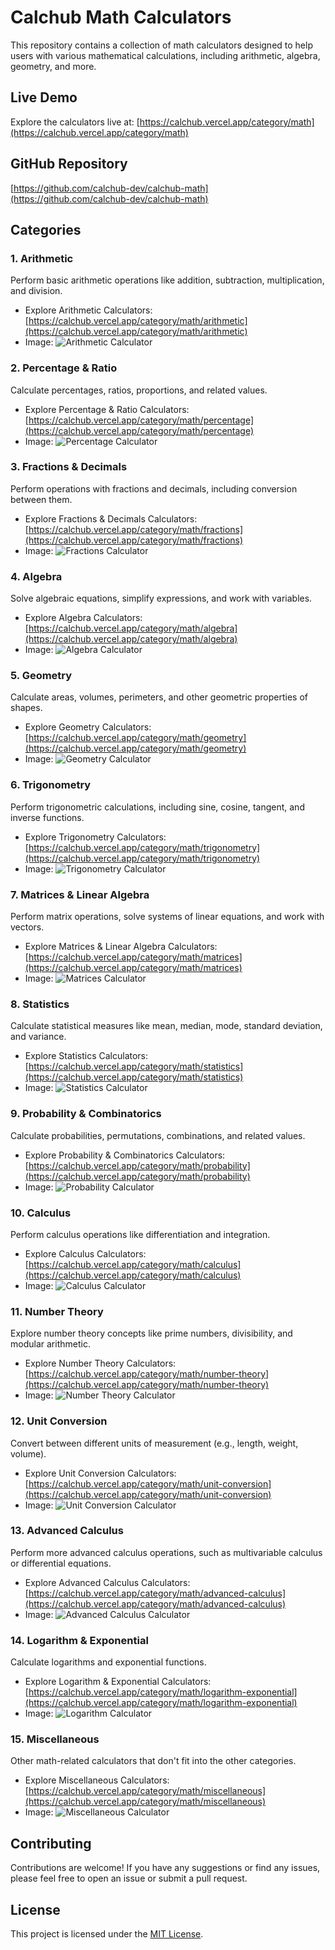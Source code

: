 # Calchub Math Calculators

This repository contains a collection of math calculators designed to help users with various mathematical calculations, including arithmetic, algebra, geometry, and more.

## Live Demo

Explore the calculators live at: [https://calchub.vercel.app/category/math](https://calchub.vercel.app/category/math)

## GitHub Repository

[https://github.com/calchub-dev/calchub-math](https://github.com/calchub-dev/calchub-math)

## Categories

### 1. Arithmetic

Perform basic arithmetic operations like addition, subtraction, multiplication, and division.

* Explore Arithmetic Calculators: [https://calchub.vercel.app/category/math/arithmetic](https://calchub.vercel.app/category/math/arithmetic)
* Image: ![Arithmetic Calculator](https://github.com/calchub-dev/calchub-math/raw/main/images/arithmetic.png)

### 2. Percentage & Ratio

Calculate percentages, ratios, proportions, and related values.

* Explore Percentage & Ratio Calculators: [https://calchub.vercel.app/category/math/percentage](https://calchub.vercel.app/category/math/percentage)
* Image: ![Percentage Calculator](https://github.com/calchub-dev/calchub-math/raw/main/images/percentage.png)

### 3. Fractions & Decimals

Perform operations with fractions and decimals, including conversion between them.

* Explore Fractions & Decimals Calculators: [https://calchub.vercel.app/category/math/fractions](https://calchub.vercel.app/category/math/fractions)
* Image: ![Fractions Calculator](https://github.com/calchub-dev/calchub-math/raw/main/images/fractions.png)

### 4. Algebra

Solve algebraic equations, simplify expressions, and work with variables.

* Explore Algebra Calculators: [https://calchub.vercel.app/category/math/algebra](https://calchub.vercel.app/category/math/algebra)
* Image: ![Algebra Calculator](https://github.com/calchub-dev/calchub-math/raw/main/images/algebra.png)

### 5. Geometry

Calculate areas, volumes, perimeters, and other geometric properties of shapes.

* Explore Geometry Calculators: [https://calchub.vercel.app/category/math/geometry](https://calchub.vercel.app/category/math/geometry)
* Image: ![Geometry Calculator](https://github.com/calchub-dev/calchub-math/raw/main/images/geometry.png)

### 6. Trigonometry

Perform trigonometric calculations, including sine, cosine, tangent, and inverse functions.

* Explore Trigonometry Calculators: [https://calchub.vercel.app/category/math/trigonometry](https://calchub.vercel.app/category/math/trigonometry)
* Image: ![Trigonometry Calculator](https://github.com/calchub-dev/calchub-math/raw/main/images/trigonometry.png)

### 7. Matrices & Linear Algebra

Perform matrix operations, solve systems of linear equations, and work with vectors.

* Explore Matrices & Linear Algebra Calculators: [https://calchub.vercel.app/category/math/matrices](https://calchub.vercel.app/category/math/matrices)
* Image: ![Matrices Calculator](https://github.com/calchub-dev/calchub-math/raw/main/images/matrices.png)

### 8. Statistics

Calculate statistical measures like mean, median, mode, standard deviation, and variance.

* Explore Statistics Calculators: [https://calchub.vercel.app/category/math/statistics](https://calchub.vercel.app/category/math/statistics)
* Image: ![Statistics Calculator](https://github.com/calchub-dev/calchub-math/raw/main/images/statistics.png)

### 9. Probability & Combinatorics

Calculate probabilities, permutations, combinations, and related values.

* Explore Probability & Combinatorics Calculators: [https://calchub.vercel.app/category/math/probability](https://calchub.vercel.app/category/math/probability)
* Image: ![Probability Calculator](https://github.com/calchub-dev/calchub-math/raw/main/images/probability.png)

### 10. Calculus

Perform calculus operations like differentiation and integration.

* Explore Calculus Calculators: [https://calchub.vercel.app/category/math/calculus](https://calchub.vercel.app/category/math/calculus)
* Image: ![Calculus Calculator](https://github.com/calchub-dev/calchub-math/raw/main/images/calculus.png)

### 11. Number Theory

Explore number theory concepts like prime numbers, divisibility, and modular arithmetic.

* Explore Number Theory Calculators: [https://calchub.vercel.app/category/math/number-theory](https://calchub.vercel.app/category/math/number-theory)
* Image: ![Number Theory Calculator](https://github.com/calchub-dev/calchub-math/raw/main/images/number-theory.png)

### 12. Unit Conversion

Convert between different units of measurement (e.g., length, weight, volume).

* Explore Unit Conversion Calculators: [https://calchub.vercel.app/category/math/unit-conversion](https://calchub.vercel.app/category/math/unit-conversion)
* Image: ![Unit Conversion Calculator](https://github.com/calchub-dev/calchub-math/raw/main/images/unit-conversion.png)

### 13. Advanced Calculus

Perform more advanced calculus operations, such as multivariable calculus or differential equations.

* Explore Advanced Calculus Calculators: [https://calchub.vercel.app/category/math/advanced-calculus](https://calchub.vercel.app/category/math/advanced-calculus)
* Image: ![Advanced Calculus Calculator](https://github.com/calchub-dev/calchub-math/raw/main/images/advanced-calculus.png)

### 14. Logarithm & Exponential

Calculate logarithms and exponential functions.

* Explore Logarithm & Exponential Calculators: [https://calchub.vercel.app/category/math/logarithm-exponential](https://calchub.vercel.app/category/math/logarithm-exponential)
* Image: ![Logarithm Calculator](https://github.com/calchub-dev/calchub-math/raw/main/images/logarithm-exponential.png)

### 15. Miscellaneous

Other math-related calculators that don't fit into the other categories.

* Explore Miscellaneous Calculators: [https://calchub.vercel.app/category/math/miscellaneous](https://calchub.vercel.app/category/math/miscellaneous)
* Image: ![Miscellaneous Calculator](https://github.com/calchub-dev/calchub-math/raw/main/images/miscellaneous.png)

## Contributing

Contributions are welcome! If you have any suggestions or find any issues, please feel free to open an issue or submit a pull request.

## License

This project is licensed under the [MIT License](LICENSE).
